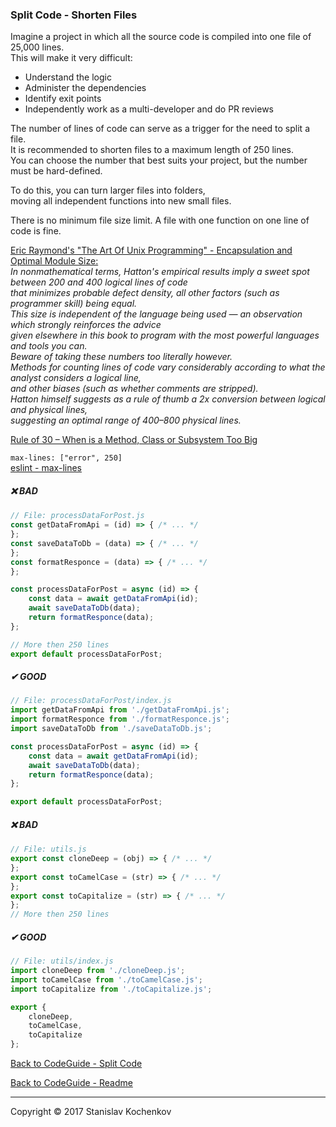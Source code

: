 ### Split Code - Shorten Files

Imagine a project in which all the source code is compiled into one file of 25,000 lines.  
This will make it very difficult:

* Understand the logic
* Administer the dependencies
* Identify exit points
* Independently work as a multi-developer and do PR reviews

The number of lines of code can serve as a trigger for the need to split a file.  
It is recommended to shorten files to a maximum length of 250 lines.  
You can choose the number that best suits your project, but the number must be hard-defined.

To do this, you can turn larger files into folders,  
moving all independent functions into new small files.

There is no minimum file size limit.
A file with one function on one line of code is fine.

[Eric Raymond's "The Art Of Unix Programming" - Encapsulation and Optimal Module Size:](http://catb.org/esr/writings/taoup/html/ch04s01.html)  
_In nonmathematical terms, Hatton's empirical results imply a sweet spot between 200 and 400 logical lines of code  
that minimizes probable defect density, all other factors (such as programmer skill) being equal.  
This size is independent of the language being used — an observation which strongly reinforces the advice  
given elsewhere in this book to program with the most powerful languages and tools you can.  
Beware of taking these numbers too literally however.  
Methods for counting lines of code vary considerably according to what the analyst considers a logical line,  
and other biases (such as whether comments are stripped).  
Hatton himself suggests as a rule of thumb a 2x conversion between logical and physical lines,  
suggesting an optimal range of 400–800 physical lines._

[Rule of 30 – When is a Method, Class or Subsystem Too Big](https://levelup.gitconnected.com/javascript-code-styling-best-practices-maximum-depth-and-lines-e89bd591186c)

`max-lines: ["error", 250]`  
[eslint - max-lines](https://eslint.org/docs/latest/rules/max-lines)

##### ❌ BAD

```javascript
// File: processDataForPost.js
const getDataFromApi = (id) => { /* ... */
};
const saveDataToDb = (data) => { /* ... */
};
const formatResponce = (data) => { /* ... */
};

const processDataForPost = async (id) => {
    const data = await getDataFromApi(id);
    await saveDataToDb(data);
    return formatResponce(data);
};

// More then 250 lines
export default processDataForPost;
```

##### ✔ GOOD

```javascript
// File: processDataForPost/index.js
import getDataFromApi from './getDataFromApi.js';
import formatResponce from './formatResponce.js';
import saveDataToDb from './saveDataToDb.js';

const processDataForPost = async (id) => {
    const data = await getDataFromApi(id);
    await saveDataToDb(data);
    return formatResponce(data);
};

export default processDataForPost;
```

##### ❌ BAD

```javascript
// File: utils.js
export const cloneDeep = (obj) => { /* ... */
};
export const toCamelCase = (str) => { /* ... */
};
export const toCapitalize = (str) => { /* ... */
};
// More then 250 lines
```

##### ✔ GOOD

```javascript
// File: utils/index.js
import cloneDeep from './cloneDeep.js';
import toCamelCase from './toCamelCase.js';
import toCapitalize from './toCapitalize.js';

export {
    cloneDeep,
    toCamelCase,
    toCapitalize
};
```

[Back to CodeGuide - Split Code](https://github.com/UserBug/codeGuide/tree/v2/docs/splitCode/index.md)

[Back to CodeGuide - Readme](https://github.com/UserBug/codeGuide/tree/v2)

---
Copyright © 2017 Stanislav Kochenkov 